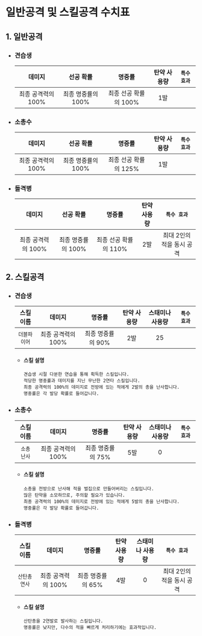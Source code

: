# 일반공격 및 스킬공격 수치표

## 1. 일반공격
* ### 견습생
    | 데미지 | 선공 확률 | 명중률 | 탄약 사용량 | `특수 효과` |
    | :---: | :---: | :---: | :---: | :---: |
    | 최종 공격력의 100% | 최종 명중률의 100% | 최종 선공 확률의 100% | 1발 | |

* ### 소총수
    | 데미지 | 선공 확률 | 명중률 | 탄약 사용량 | `특수 효과` |
    | :---: | :---: | :---: | :---: | :---: |
    | 최종 공격력의 100% | 최종 명중률의 100% | 최종 선공 확률의 125% | 1발 | |

* ### 돌격병
    | 데미지 | 선공 확률 | 명중률 | 탄약 사용량 | `특수 효과` |
    | :---: | :---: | :---: | :---: | :---: |
    | 최종 공격력의 100% | 최종 명중률의 100% | 최종 선공 확률의 110% | 2발 | 최대 2인의 적을 동시 공격 |

## 2. 스킬공격
* ### 견습생
    | 스킬 이름 | 데미지 | 명중률 | 탄약 사용량 | 스태미나 사용량 | `특수 효과` |
    | :---: | :---: | :---: | :---: | :---: | :---: |
    | `더블파이어` | 최종 공격력의 100% | 최종 명중률의 90% | 2발 | 25 | |
    + #### 스킬 설명
          견습생 시절 다분한 연습을 통해 획득한 스킬입니다.
          적당한 명중률과 데미지를 지닌 무난한 2연타 스킬입니다.
          최종 공격력의 100%의 데미지로 전방에 있는 적에게 2발의 총을 난사합니다.
          명중률은 각 발당 확률로 들어갑니다.
    
* ### 소총수
    | 스킬 이름 | 데미지 | 명중률 | 탄약 사용량 | 스태미나 사용량 | `특수 효과` |
    | :---: | :---: | :---: | :---: | :---: | :---: |
    | `소총 난사` | 최종 공격력의 100% | 최종 명중률의 75% | 5발 | 0 | |
    + #### 스킬 설명
          소총을 전방으로 난사해 적을 벌집으로 만들어버리는 스킬입니다.
          많은 탄약을 소모하므로, 주의할 필요가 있습니다.
          최종 공격력의 100%의 데미지로 전방에 있는 적에게 5발의 총을 난사합니다.
          명중률은 각 발당 확률로 들어갑니다.
    
* ### 돌격병
    | 스킬 이름 | 데미지 | 명중률 | 탄약 사용량 | 스태미나 사용량 | `특수 효과` |
    | :---: | :---: | :---: | :---: | :---: | :---: |
    | `산탄총 연사` | 최종 공격력의 100% | 최종 명중률의 65% | 4발 | 0 | 최대 2인의 적을 동시 공격 |
    + #### 스킬 설명
          산탄총을 2연발로 발사하는 스킬입니다.
          명중률은 낮지만, 다수의 적을 빠르게 처리하기에는 효과적입니다.
